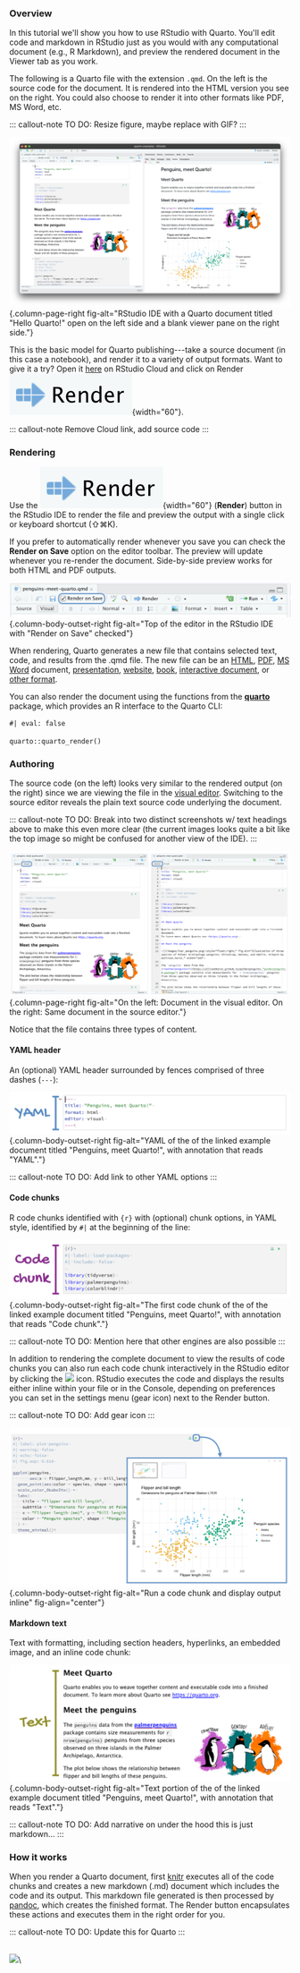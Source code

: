 ### Overview

In this tutorial we'll show you how to use RStudio with Quarto.
You'll edit code and markdown in RStudio just as you would with any computational document (e.g., R Markdown), and preview the rendered document in the Viewer tab as you work.

The following is a Quarto file with the extension `.qmd`.
On the left is the source code for the document.
It is rendered into the HTML version you see on the right.
You could also choose to render it into other formats like PDF, MS Word, etc.

::: callout-note
TO DO: Resize figure, maybe replace with GIF?
:::

![](images/penquins-meet-quarto.png){.column-page-right fig-alt="RStudio IDE with a Quarto document titled \"Hello Quarto!\" open on the left side and a blank viewer pane on the right side."}

This is the basic model for Quarto publishing---take a source document (in this case a notebook), and render it to a variety of output formats.
Want to give it a try?
Open it [here](https://rstudio.cloud/project/3519977) on RStudio Cloud and click on Render ![](images/render.png){width="60"}.

::: callout-note
Remove Cloud link, add source code
:::

### Rendering

Use the ![](images/render.png){width="60"} (**Render**) button in the RStudio IDE to render the file and preview the output with a single click or keyboard shortcut (⇧⌘K).

If you prefer to automatically render whenever you save you can check the **Render on Save** option on the editor toolbar.
The preview will update whenever you re-render the document.
Side-by-side preview works for both HTML and PDF outputs.

![](images/render-on-save.png){.column-body-outset-right fig-alt="Top of the editor in the RStudio IDE with \"Render on Save\" checked"}

When rendering, Quarto generates a new file that contains selected text, code, and results from the .qmd file.
The new file can be an [HTML](https://quarto.org/docs/output-formats/all-formats.html), [PDF](https://quarto.org/docs/output-formats/pdf-basics.html), [MS Word](https://quarto.org/docs/output-formats/ms-word.html) document, [presentation](https://quarto.org/docs/presentations/), [website](https://quarto.org/docs/websites/), [book](https://quarto.org/docs/books/), [interactive document](https://quarto.org/docs/interactive/), or [other format](https://quarto.org/docs/output-formats/all-formats.html).

You can also render the document using the functions from the [**quarto**](https://github.com/quarto-dev/quarto-r) package, which provides an R interface to the Quarto CLI:

```{r}
#| eval: false

quarto::quarto_render()
```

### Authoring

The source code (on the left) looks very similar to the rendered output (on the right) since we are viewing the file in the [visual editor](https://rstudio.github.io/visual-markdown-editing/).
Switching to the source editor reveals the plain text source code underlying the document.

::: callout-note
TO DO: Break into two distinct screenshots w/ text headings above to make this even more clear (the current images looks quite a bit like the top image so might be confused for another view of the IDE).
:::

![](images/visual-source-editor.png){.column-page-right fig-alt="On the left: Document in the visual editor. On the right: Same document in the source editor."}

Notice that the file contains three types of content.

#### YAML header

An (optional) YAML header surrounded by fences comprised of three dashes (`---`):

![](images/yaml.png){.column-body-outset-right fig-alt="YAML of the of the linked example document titled \"Penguins, meet Quarto!\", with annotation that reads \"YAML\"."}

::: callout-note
TO DO: Add link to other YAML options
:::

#### Code chunks

R code chunks identified with `{r}` with (optional) chunk options, in YAML style, identified by `#|` at the beginning of the line:

![](images/chunk.png){.column-body-outset-right fig-alt="The first code chunk of the of the linked example document titled \"Penguins, meet Quarto!\", with annotation that reads \"Code chunk\"."}

::: callout-note
TO DO: Mention here that other engines are also possible
:::

In addition to rendering the complete document to view the results of code chunks you can also run each code chunk interactively in the RStudio editor by clicking the ![](https://d33wubrfki0l68.cloudfront.net/18153fb9953057ee5cff086122bd26f9cee8fe93/3aba9/images/notebook-run-chunk.png) icon.
RStudio executes the code and displays the results either inline within your file or in the Console, depending on preferences you can set in the settings menu (gear icon) next to the Render button.

::: callout-note
TO DO: Add gear icon
:::

![](images/inline-output.png){.column-body-outset-right fig-alt="Run a code chunk and display output inline" fig-align="center"}

#### Markdown text

Text with formatting, including section headers, hyperlinks, an embedded image, and an inline code chunk:

![](images/text.png){.column-body-outset-right fig-alt="Text portion of the of the linked example document titled \"Penguins, meet Quarto!\", with annotation that reads \"Text\"."}

::: callout-note
TO DO: Add narrative on under the hood this is just markdown...
:::

### How it works

When you render a Quarto document, first [knitr](http://yihui.name/knitr/) executes all of the code chunks and creates a new markdown (.md) document which includes the code and its output.
This markdown file generated is then processed by [pandoc](http://pandoc.org/), which creates the finished format.
The Render button encapsulates these actions and executes them in the right order for you.

::: callout-note
TO DO: Update this for Quarto
:::

\
![](https://lh5.googleusercontent.com/-ALPSgSaChMjwZQRxZZSMHFeX7R5VVn-B8mtf9u1Gwn8lZu_D9BkNj4PcaQ_Da6_pfzkzIjIv7fxqmaSeJZd02PHA_LrnG1yEPjGg4T6bjvPclqYgv3bqE906ubxP1248AklRhQq)\
